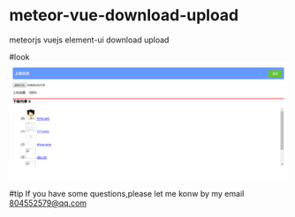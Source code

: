 # meteor-vue-download-upload

meteorjs vuejs element-ui download upload

#look
![look](https://github.com/banana618859/meteor-vue-download-upload/blob/master/public/look.jpg)

#tip
If you have some questions,please let me konw by my email 804552579@qq.com
